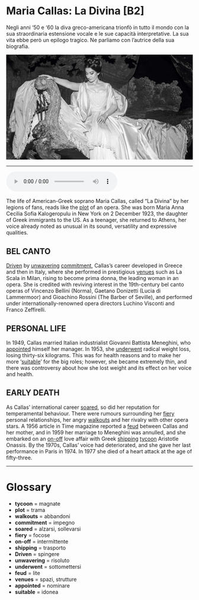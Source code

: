 # Maria Callas: La Divina   [B2]

Negli anni ‘50 e ‘60 la diva greco-americana trionfò in tutto il mondo con la sua straordinaria estensione vocale e le sue capacità interpretative. La sua vita ebbe però un epilogo tragico. Ne parliamo con l’autrice della sua biografia.

![](Maria%20Callas%20La%20Divina.jpg)

--------------

<div>
<audio controls autoplay>
    <source src="https:/raw.githubusercontent.com/dartie/speakup/2023-12/Maria%20Callas%20La%20Divina.mp3" type="audio/mpeg">
</audio>
</div>


The life of American-Greek soprano Maria Callas, called “La Divina” by her legions of fans, reads like the [plot](## "trama") of an opera. She was born Maria Anna Cecilia Sofia Kalogeropulu in New York on 2 December 1923, the daughter of Greek immigrants to the US. As a teenager, she returned to Athens, her voice already noted as unusual in its sound, versatility and expressive qualities.

## BEL CANTO
[Driven](## "spingere") by [unwavering](## "risoluto") [commitment](## "impegno"), Callas’s career developed in Greece and then in Italy, where she performed in prestigious [venues](## "spazi, strutture") such as La Scala in Milan, rising to become prima donna, the leading woman in an opera. She is credited with reviving interest in the 19th-century bel canto operas of Vincenzo Bellini (Norma), Gaetano Donizetti (Lucia di Lammermoor) and Gioachino Rossini (The Barber of Seville), and performed under internationally-renowned opera directors Luchino Visconti and Franco Zeffirelli. 

## PERSONAL LIFE
In 1949, Callas married Italian industrialist Giovanni Battista Meneghini, who [appointed](## "nominare") himself her manager. In 1953, she [underwent](## "sottomettersi") radical weight loss, losing thirty-six kilograms. This was for health reasons and to make her more ‘[suitable](## "idonea")’ for the big roles; however, she became extremely thin, and there was controversy about how she lost weight and its effect on her voice and health.

## EARLY DEATH
As Callas’ international career [soared](## "alzarsi, sollevarsi"), so did her reputation for temperamental behaviour. There were rumours surrounding her [fiery](## "focose") personal relationships, her angry [walkouts](## "abbandoni") and her rivalry with other opera stars. A 1956 article in Time magazine reported a [feud](## "lite") between Callas and her mother, and in 1959 her marriage to Meneghini was annulled, and she embarked on an [on-off](## "intermittente") love affair with Greek [shipping](## "trasporto") [tycoon](## "magnate") Aristotle Onassis. By the 1970s, Callas’ voice had deteriorated, and she gave her last performance in Paris in 1974. In 1977 she died of a heart attack at the age of fifty-three.  

--------------

<div style = "display:block; clear:both; page-break-after:always;"></div>

# Glossary
* **tycoon** = magnate
* **plot** = trama
* **walkouts** = abbandoni
* **commitment** = impegno
* **soared** = alzarsi, sollevarsi
* **fiery** = focose
* **on-off** = intermittente
* **shipping** = trasporto
* **Driven** = spingere
* **unwavering** = risoluto
* **underwent** = sottomettersi
* **feud** = lite
* **venues** = spazi, strutture
* **appointed** = nominare
* **suitable** = idonea
